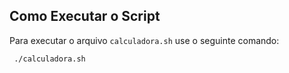 ## Como Executar o Script

Para executar o arquivo `calculadora.sh` use o seguinte comando:

     ./calculadora.sh
